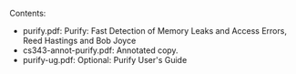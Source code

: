 Contents:
  - purify.pdf: Purify: Fast Detection of Memory Leaks and Access Errors,
    Reed Hastings and Bob Joyce
  - cs343-annot-purify.pdf:  Annotated copy.
  - purify-ug.pdf: Optional: Purify User's Guide
